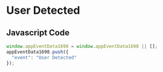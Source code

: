 # User Detected

## Javascript Code
```js
window.appEventData1698 = window.appEventData1698 || [];
appEventData1698.push({
  "event": "User Detected"
});
```




